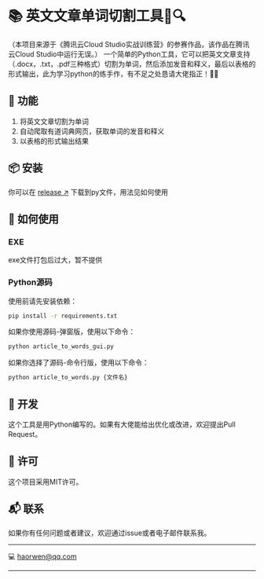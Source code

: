 # 📚 英文文章单词切割工具🔪🔍
（本项目来源于《腾讯云Cloud Studio实战训练营》的参赛作品，该作品在腾讯云Cloud Studio中运行无误。）
一个简单的Python工具，它可以把英文文章支持（.docx，.txt，.pdf三种格式）切割为单词，然后添加发音和释义，最后以表格的形式输出，此为学习python的练手作，有不足之处恳请大佬指正！🎉🎉

## 🚀 功能

1. 将英文文章切割为单词
2. 自动爬取有道词典网页，获取单词的发音和释义
3. 以表格的形式输出结果

## 📦 安装

你可以在 [release ↗](https://github.com/haorwen/EnglishArticleProcessor/releases) 下载到py文件，用法见如何使用

## 🎯 如何使用

### EXE

exe文件打包后过大，暂不提供

### Python源码

使用前请先安装依赖：

```bash
pip install -r requirements.txt
```

如果你使用源码-弹窗版，使用以下命令：

```bash
python article_to_words_gui.py
```

如果你选择了源码-命令行版，使用以下命令：

```bash
python article_to_words.py {文件名}
```

## 🔨 开发

这个工具是用Python编写的。如果有大佬能给出优化或改进，欢迎提出Pull Request。

## 📜 许可

这个项目采用MIT许可。

## 📬 联系

如果你有任何问题或者建议，欢迎通过issue或者电子邮件联系我。

---

💻 haorwen@qq.com

---
